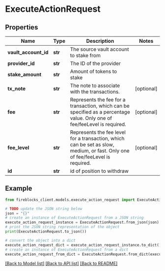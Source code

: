 # ExecuteActionRequest


## Properties

Name | Type | Description | Notes
------------ | ------------- | ------------- | -------------
**vault_account_id** | **str** | The source vault account to stake from | 
**provider_id** | **str** | The ID of the provider | 
**stake_amount** | **str** | Amount of tokens to stake | 
**tx_note** | **str** | The note to associate with the transactions. | [optional] 
**fee** | **str** | Represents the fee for a transaction, which can be specified as a percentage value. Only one of fee/feeLevel is required. | [optional] 
**fee_level** | **str** | Represents the fee level for a transaction, which can be set as slow, medium, or fast. Only one of fee/feeLevel is required. | [optional] 
**id** | **str** | id of position to withdraw | 

## Example

```python
from fireblocks_client.models.execute_action_request import ExecuteActionRequest

# TODO update the JSON string below
json = "{}"
# create an instance of ExecuteActionRequest from a JSON string
execute_action_request_instance = ExecuteActionRequest.from_json(json)
# print the JSON string representation of the object
print(ExecuteActionRequest.to_json())

# convert the object into a dict
execute_action_request_dict = execute_action_request_instance.to_dict()
# create an instance of ExecuteActionRequest from a dict
execute_action_request_from_dict = ExecuteActionRequest.from_dict(execute_action_request_dict)
```
[[Back to Model list]](../README.md#documentation-for-models) [[Back to API list]](../README.md#documentation-for-api-endpoints) [[Back to README]](../README.md)


